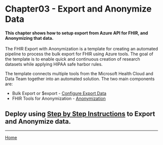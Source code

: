 # Chapter03 - Export and Anonymize Data

#### This chapter shows how to setup export from Azure API for FHIR, and Anonymizing that data. 

The FHIR Export with Anonymization is a template for creating an automated pipeline to process the bulk export for FHIR using Azure tools. The goal of the template is to enable quick and continuous creation of research datasets while applying HIPAA safe harbor rules.

The template connects multiple tools from the Microsoft Health Cloud and Data Team together into an automated solution. The two main components are:
   * Bulk Export or $export - [Configure Export Data](https://docs.microsoft.com/en-us/azure/healthcare-apis/configure-export-data)
   * FHIR Tools for Anonymization - [Anonymization](https://github.com/microsoft/FHIR-Tools-for-Anonymization)

## Deploy using [Step by Step Instructions](https://github.com/microsoft/OpenHack-FHIR/tree/main/Challenge03-ExportandAnonymizeData) to Export and Anonymize data.

*** 

[Home](https://github.com/cyberuna/AI-Starter-Kit-OnFHIR)
